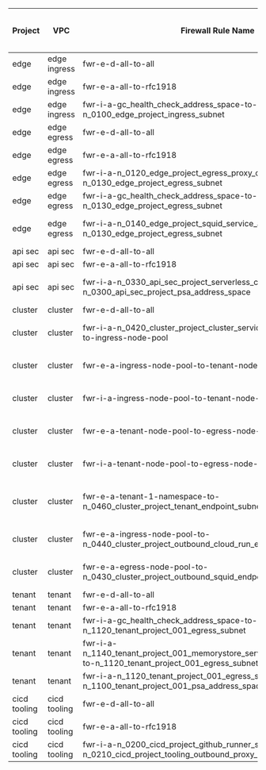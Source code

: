 | Project      | VPC          | Firewall Rule Name                                                                                                     | Description                                                                                                                                                        | Direction | Action | Priority | Protocols | Ports   | Source IP Ranges                                                | Source Tag or Service Account      | Destination IP Ranges                                     | Destination Tag or Service Account |
|--------------|--------------|------------------------------------------------------------------------------------------------------------------------|--------------------------------------------------------------------------------------------------------------------------------------------------------------------|-----------|--------|----------|-----------|---------|-----------------------------------------------------------------|------------------------------------|-----------------------------------------------------------|------------------------------------|
| edge         | edge ingress | fwr-e-d-all-to-all                                                                                                     | Deny egress to all destinations                                                                                                                                    | EGRESS    | DENY   | 20000    | all       | all     | 0.0.0.0/0                                                       |                                    | 0.0.0.0/0                                                 |                                    |
| edge         | edge ingress | fwr-e-a-all-to-rfc1918                                                                                                 | Allow egress to rfc_1918_address_space                                                                                                                             | EGRESS    | ALLOW  | 19000    | all       | all     | 0.0.0.0/0                                                       |                                    | rfc_1918_address_space                                    |                                    |
| edge         | edge ingress | fwr-i-a-gc_health_check_address_space-to-n_0100_edge_project_ingress_subnet                                            | Allow ingress from [gc_health_check_address_space](https://cloud.google.com/load-balancing/docs/health-check-concepts) to n_0100_edge_project_ingress_subnet       | INGRESS   | ALLOW  | 0        | TCP       | 80, 443 | gc_health_check_address_space                                   |                                    | n_0100_edge_project_ingress_subnet                        |                                    |
| edge         | edge egress  | fwr-e-d-all-to-all                                                                                                     | Deny egress to all destinations                                                                                                                                    | EGRESS    | DENY   | 20000    | all       | all     | 0.0.0.0/0                                                       |                                    | 0.0.0.0/0                                                 |                                    |
| edge         | edge egress  | fwr-e-a-all-to-rfc1918                                                                                                 | Allow egress to rfc_1918_address_space                                                                                                                             | EGRESS    | ALLOW  | 19000    | all       | all     | 0.0.0.0/0                                                       |                                    | rfc_1918_address_space                                    |                                    |
| edge         | edge egress  | fwr-i-a-n_0120_edge_project_egress_proxy_only_subnet-to-n_0130_edge_project_egress_subnet                              | Allow ingress from n_0120_edge_project_egress_proxy_only_subnet to n_0130_edge_project_egress_subnet                                                               | INGRESS   | ALLOW  | 5000     | TCP       | 443     | n_0120_edge_project_egress_proxy_only_subnet                    |                                    | n_0130_edge_project_egress_subnet                         |                                    |
| edge         | edge egress  | fwr-i-a-gc_health_check_address_space-to-n_0130_edge_project_egress_subnet                                             | Allow ingress from [gc_health_check_address_space](https://cloud.google.com/load-balancing/docs/health-check-concepts) to n_0130_edge_project_egress_subnet        | INGRESS   | ALLOW  | 0        | TCP       | 80      | gc_health_check_address_space                                   |                                    | n_0130_edge_project_egress_subnet                         |                                    |
| edge         | edge egress  | fwr-i-a-n_0140_edge_project_squid_service_attachment_subnet-to-n_0130_edge_project_egress_subnet                       | Allow ingress from n_0140_edge_project_squid_service_attachment_subnet to n_0130_edge_project_egress_subnet                                                        | INGRESS   | ALLOW  | 0        | TCP       | 80      | n_0140_edge_project_squid_service_attachment_subnet             |                                    | n_0130_edge_project_egress_subnet                         |                                    |
| api sec      | api sec      | fwr-e-d-all-to-all                                                                                                     | Deny egress to all destinations                                                                                                                                    | EGRESS    | DENY   | 19000    | all       | all     | 0.0.0.0/0                                                       |                                    | 0.0.0.0/0                                                 |                                    |
| api sec      | api sec      | fwr-e-a-all-to-rfc1918                                                                                                 | Allow egress to rfc_1918_address_space                                                                                                                             | EGRESS    | ALLOW  | 20000    | all       | all     | 0.0.0.0/0                                                       |                                    | rfc_1918_address_space                                    |                                    |
| api sec      | api sec      | fwr-i-a-n_0330_api_sec_project_serverless_connector_subnet-to-n_0300_api_sec_project_psa_address_space                 | Allow ingress from n_0330_api_sec_project_serverless_connector_subnet to n_0300_api_sec_project_psa_address_space                                                  | INGRESS   | ALLOW  | 5000     | TCP       | 443     | n_0330_api_sec_project_serverless_connector_subnet              |                                    | n_0330_api_sec_project_serverless_connector_subnet        |                                    |
| cluster      | cluster      | fwr-e-d-all-to-all                                                                                                     | Deny egress to all destinations                                                                                                                                    | EGRESS    | DENY   | 20000    | all       | all     | 0.0.0.0/0                                                       |                                    | 0.0.0.0/0                                                 |                                    |
| cluster      | cluster      | fwr-i-a-n_0420_cluster_project_cluster_service_attachment_subnet-to-ingress-node-pool                                  | Allow ingress from n_0420_cluster_project_cluster_service_attachment_subnet to ingress-node-pool                                                                   | INGRESS   | ALLOW  | 5000     | TCP       | 443     | n_0420_cluster_project_cluster_service_attachment_subnet        |                                    | ingress-node-pool                                         |                                    |
| cluster      | cluster      | fwr-e-a-ingress-node-pool-to-tenant-node-pool                                                                          | Allow egress from Ingress Node Pool to Tenant Node Pool                                                                                                            | EGRESS    | ALLOW  | 5000     | TCP       | 443     |                                                                 | ingress-node-pool-tag              |                                                           | tenant-node-pool-tag               |
| cluster      | cluster      | fwr-i-a-ingress-node-pool-to-tenant-node-pool                                                                          | Allow ingress from Ingress Node Pool to Tenant Node Pool                                                                                                           | INGRESS   | ALLOW  | 5000     | TCP       | 443     |                                                                 | ingress-node-pool-tag              |                                                           | tenant-node-pool-tag               |
| cluster      | cluster      | fwr-e-a-tenant-node-pool-to-egress-node-pool                                                                           | Allow egress from Tenant Node Pool to Egress Node Pool                                                                                                             | EGRESS    | ALLOW  | 5000     | TCP       | 443     |                                                                 | tenant-node-pool-tag               |                                                           | egress-node-pool-tag               |
| cluster      | cluster      | fwr-i-a-tenant-node-pool-to-egress-node-pool                                                                           | Allow ingress from Tenant Node Pool to Egress Node Pool                                                                                                            | INGRESS   | ALLOW  | 5000     | TCP       | 443     |                                                                 | tenant-node-pool-tag               |                                                           | egress-node-pool-tag               |
| cluster      | cluster      | fwr-e-a-tenant-1-namespace-to-n_0460_cluster_project_tenant_endpoint_subnet_001                                        | Allow egress from Tenant 1 namespace to n_0460_cluster_project_tenant_endpoint_subnet_001                                                                          | EGRESS    | ALLOW  | 5000     | TCP       | 443     |                                                                 | tenant-1-namespace-service-account | n_0460_cluster_project_tenant_endpoint_subnet_001         |                                    |
| cluster      | cluster      | fwr-e-a-ingress-node-pool-to-n_0440_cluster_project_outbound_cloud_run_endpoint_subnet                                 | Allow egress from Ingress Node Pool to n_0440_cluster_project_outbound_cloud_run_endpoint_subnet                                                                   | EGRESS    | ALLOW  | 5000     | TCP       | 443     |                                                                 | ingress-node-pool-tag              | n_0440_cluster_project_outbound_cloud_run_endpoint_subnet |                                    |
| cluster      | cluster      | fwr-e-a-egress-node-pool-to-n_0430_cluster_project_outbound_squid_endpoint_subnet                                      | Allow egress from Egress Node Pool to n_0430_cluster_project_outbound_squid_endpoint_subnet                                                                        | EGRESS    | ALLOW  | 5000     | TCP       | 443     |                                                                 | egress-node-pool-tag               | n_0430_cluster_project_outbound_squid_endpoint_subnet     |                                    |
| tenant       | tenant       | fwr-e-d-all-to-all                                                                                                     | Deny egress to all destinations                                                                                                                                    | EGRESS    | DENY   | 20000    | all       | all     | 0.0.0.0/0                                                       |                                    | 0.0.0.0/0                                                 |                                    |
| tenant       | tenant       | fwr-e-a-all-to-rfc1918                                                                                                 | Allow egress to rfc_1918_address_space                                                                                                                             | EGRESS    | ALLOW  | 19000    | all       | all     | 0.0.0.0/0                                                       |                                    | rfc_1918_address_space                                    |                                    |
| tenant       | tenant       | fwr-i-a-gc_health_check_address_space-to-n_1120_tenant_project_001_egress_subnet                                       | Allow ingress from [gc_health_check_address_space](https://cloud.google.com/load-balancing/docs/health-check-concepts) to n_1120_tenant_project_001_egress_subnet  | INGRESS   | ALLOW  | 0        | TCP       | 80      | gc_health_check_address_space                                   |                                    | n_1120_tenant_project_001_egress_subnet                   |                                    |
| tenant       | tenant       | fwr-i-a-n_1140_tenant_project_001_memorystore_service_attachment_subnet-to-n_1120_tenant_project_001_egress_subnet     | Allow ingress from n_1140_tenant_project_001_memorystore_service_attachment_subnet to n_1120_tenant_project_001_egress_subnet                                      | INGRESS   | ALLOW  | 5000     | TCP       | 443     | n_1140_tenant_project_001_memorystore_service_attachment_subnet |                                    | n_1120_tenant_project_001_egress_subnet                   |                                    |
| tenant       | tenant       | fwr-i-a-n_1120_tenant_project_001_egress_subnet-to-n_1100_tenant_project_001_psa_address_space                         | Allow ingress from n_1120_tenant_project_001_egress_subnet to n_1100_tenant_project_001_psa_address_space                                                          | INGRESS   | ALLOW  | 5000     | TCP       | 443     | n_1120_tenant_project_001_egress_subnet                         |                                    | n_1100_tenant_project_001_psa_address_space               |                                    |
| cicd tooling | cicd tooling | fwr-e-d-all-to-all                                                                                                     | Deny egress to all destinations                                                                                                                                    | EGRESS    | DENY   | 20000    | all       | all     | 0.0.0.0/0                                                       |                                    | 0.0.0.0/0                                                 |                                    |
| cicd tooling | cicd tooling | fwr-e-a-all-to-rfc1918                                                                                                 | Allow egress to rfc_1918_address_space                                                                                                                             | EGRESS    | ALLOW  | 19000    | all       | all     | 0.0.0.0/0                                                       |                                    | rfc_1918_address_space                                    |                                    |
| cicd tooling | cicd tooling | fwr-i-a-n_0200_cicd_project_github_runner_subnet-to-n_0210_cicd_project_tooling_outbound_proxy_subnet                  | Allow ingress from n_0200_cicd_project_github_runner_subnet to n_0210_cicd_project_tooling_outbound_proxy_subnet                                                   | INGRESS   | ALLOW  | 5000     | TCP       | 443     | n_0200_cicd_project_github_runner_subnet                        |                                    | n_0210_cicd_project_tooling_outbound_proxy_subnet         |                                    |
